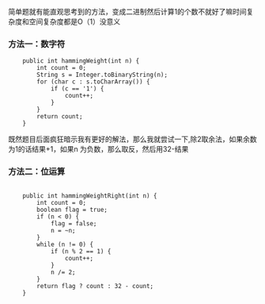 简单题就有能直观思考到的方法，变成二进制然后计算1的个数不就好了嘛时间复杂度和空间复杂度都是O（1）没意义

### 方法一：数字符

~~~
    public int hammingWeight(int n) {
        int count = 0;
        String s = Integer.toBinaryString(n);
        for (char c : s.toCharArray()) {
            if (c == '1') {
                count++;
            }
        }
        return count;
    }
~~~


既然题目后面疯狂暗示我有更好的解法，那么我就尝试一下,除2取余法，如果余数为1的话结果+1，如果n
为负数，那么取反，然后用32-结果

### 方法二：位运算

~~~

    public int hammingWeightRight(int n) {
        int count = 0;
        boolean flag = true;
        if (n < 0) {
            flag = false;
            n = ~n;
        }
        while (n != 0) {
            if (n % 2 == 1) {
                count++;
            }
            n /= 2;
        }
        return flag ? count : 32 - count;
    }

~~~